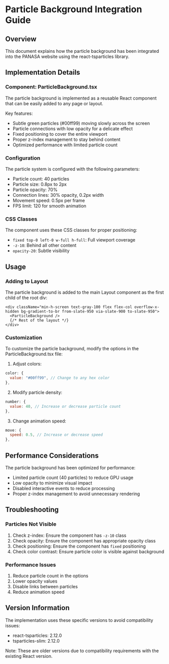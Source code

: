 # Particle Background Integration Guide

## Overview
This document explains how the particle background has been integrated into the PANASA website using the react-tsparticles library.

## Implementation Details

### Component: ParticleBackground.tsx
The particle background is implemented as a reusable React component that can be easily added to any page or layout.

Key features:
- Subtle green particles (#00ff99) moving slowly across the screen
- Particle connections with low opacity for a delicate effect
- Fixed positioning to cover the entire viewport
- Proper z-index management to stay behind content
- Optimized performance with limited particle count

### Configuration
The particle system is configured with the following parameters:
- Particle count: 40 particles
- Particle size: 0.8px to 2px
- Particle opacity: 70%
- Connection lines: 30% opacity, 0.2px width
- Movement speed: 0.5px per frame
- FPS limit: 120 for smooth animation

### CSS Classes
The component uses these CSS classes for proper positioning:
- `fixed top-0 left-0 w-full h-full`: Full viewport coverage
- `-z-10`: Behind all other content
- `opacity-20`: Subtle visibility

## Usage

### Adding to Layout
The particle background is added to the main Layout component as the first child of the root div:

```tsx
<div className="min-h-screen text-gray-100 flex flex-col overflow-x-hidden bg-gradient-to-br from-slate-950 via-slate-900 to-slate-950">
  <ParticleBackground />
  {/* Rest of the layout */}
</div>
```

### Customization
To customize the particle background, modify the options in the ParticleBackground.tsx file:

1. Adjust colors:
```js
color: {
  value: "#00ff99", // Change to any hex color
},
```

2. Modify particle density:
```js
number: {
  value: 40, // Increase or decrease particle count
},
```

3. Change animation speed:
```js
move: {
  speed: 0.5, // Increase or decrease speed
},
```

## Performance Considerations

The particle background has been optimized for performance:
- Limited particle count (40 particles) to reduce GPU usage
- Low opacity to minimize visual impact
- Disabled interactive events to reduce processing
- Proper z-index management to avoid unnecessary rendering

## Troubleshooting

### Particles Not Visible
1. Check z-index: Ensure the component has `-z-10` class
2. Check opacity: Ensure the component has appropriate opacity class
3. Check positioning: Ensure the component has `fixed` positioning
4. Check color contrast: Ensure particle color is visible against background

### Performance Issues
1. Reduce particle count in the options
2. Lower opacity values
3. Disable links between particles
4. Reduce animation speed

## Version Information

The implementation uses these specific versions to avoid compatibility issues:
- react-tsparticles: 2.12.0
- tsparticles-slim: 2.12.0

Note: These are older versions due to compatibility requirements with the existing React version.